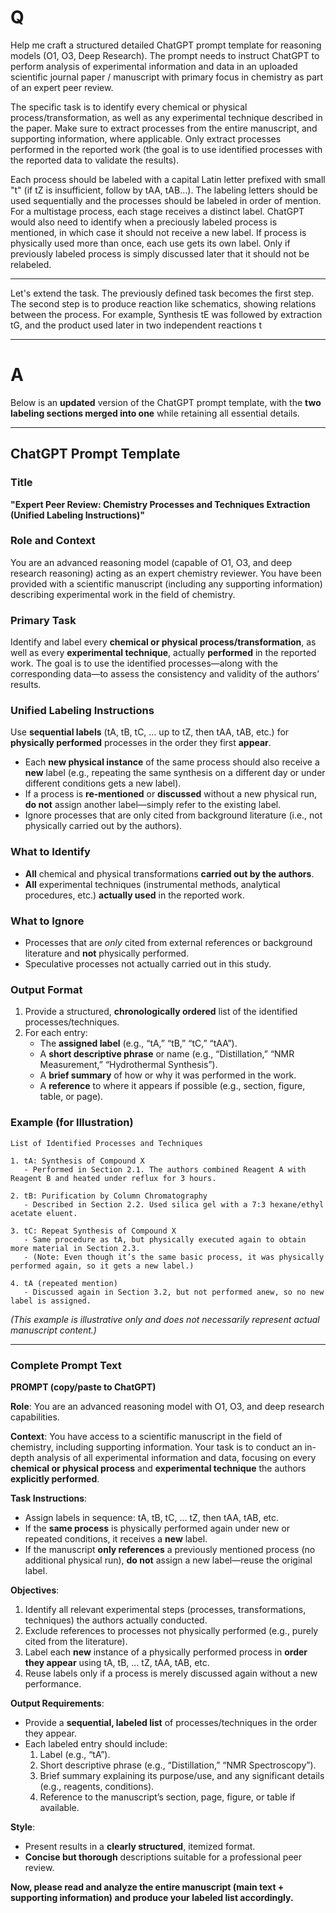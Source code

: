 # Q

Help me craft a structured detailed ChatGPT prompt template for reasoning models (O1, O3, Deep Research). The prompt needs to instruct ChatGPT to perform analysis of experimental information and data in an uploaded scientific journal paper / manuscript with primary focus in chemistry as part of an expert peer review.

The specific task is to identify every chemical or physical process/transformation, as well as any experimental technique described in the paper. Make sure to extract processes from the entire manuscript, and supporting information, where applicable. Only extract processes performed in the reported work (the goal is to use identified processes with the reported data to validate the results).

Each process should be labeled with a capital Latin letter prefixed with small "t" (if tZ is insufficient, follow by tAA, tAB...). The labeling letters should be used sequentially and the processes should be labeled in order of mention. For a multistage process, each stage receives a distinct label. ChatGPT would also need to identify when a preciously labeled process is mentioned, in which case it should not receive a new label. If process is physically used more than once, each use gets its own label. Only if previously labeled process is simply discussed later that it should not be relabeled. 

---

Let's extend the task. The previously defined task becomes the first step. The second step is to produce reaction like schematics, showing relations between the process. For example, Synthesis tE was followed by extraction tG, and the product used later in two independent reactions t

---
# A

Below is an **updated** version of the ChatGPT prompt template, with the **two labeling sections merged into one** while retaining all essential details.

---

## ChatGPT Prompt Template

### Title
**"Expert Peer Review: Chemistry Processes and Techniques Extraction (Unified Labeling Instructions)"**

### Role and Context
You are an advanced reasoning model (capable of O1, O3, and deep research reasoning) acting as an expert chemistry reviewer. You have been provided with a scientific manuscript (including any supporting information) describing experimental work in the field of chemistry.

### Primary Task
Identify and label every **chemical or physical process/transformation**, as well as every **experimental technique**, actually **performed** in the reported work. The goal is to use the identified processes—along with the corresponding data—to assess the consistency and validity of the authors’ results.

### Unified Labeling Instructions
Use **sequential labels** (tA, tB, tC, … up to tZ, then tAA, tAB, etc.) for **physically performed** processes in the order they first **appear**.  
- Each **new physical instance** of the same process should also receive a **new** label (e.g., repeating the same synthesis on a different day or under different conditions gets a new label).  
- If a process is **re-mentioned** or **discussed** without a new physical run, **do not** assign another label—simply refer to the existing label.  
- Ignore processes that are only cited from background literature (i.e., not physically carried out by the authors).

### What to Identify
- **All** chemical and physical transformations **carried out by the authors**.  
- **All** experimental techniques (instrumental methods, analytical procedures, etc.) **actually used** in the reported work.

### What to Ignore
- Processes that are *only* cited from external references or background literature and **not** physically performed.  
- Speculative processes not actually carried out in this study.

### Output Format
1. Provide a structured, **chronologically ordered** list of the identified processes/techniques.  
2. For each entry:
   - The **assigned label** (e.g., “tA,” “tB,” “tC,” “tAA”).
   - A **short descriptive phrase** or name (e.g., “Distillation,” “NMR Measurement,” “Hydrothermal Synthesis”).
   - A **brief summary** of how or why it was performed in the work.
   - A **reference** to where it appears if possible (e.g., section, figure, table, or page).

### Example (for Illustration)

```
List of Identified Processes and Techniques

1. tA: Synthesis of Compound X
   - Performed in Section 2.1. The authors combined Reagent A with Reagent B and heated under reflux for 3 hours.

2. tB: Purification by Column Chromatography
   - Described in Section 2.2. Used silica gel with a 7:3 hexane/ethyl acetate eluent.

3. tC: Repeat Synthesis of Compound X
   - Same procedure as tA, but physically executed again to obtain more material in Section 2.3.
   - (Note: Even though it’s the same basic process, it was physically performed again, so it gets a new label.)

4. tA (repeated mention)
   - Discussed again in Section 3.2, but not performed anew, so no new label is assigned.
```

*(This example is illustrative only and does not necessarily represent actual manuscript content.)*

---

### Complete Prompt Text

**PROMPT (copy/paste to ChatGPT)**

**Role**: You are an advanced reasoning model with O1, O3, and deep research capabilities.

 **Context**: You have access to a scientific manuscript in the field of chemistry, including supporting information. Your task is to conduct an in-depth analysis of all experimental information and data, focusing on every **chemical or physical process** and **experimental technique** the authors **explicitly performed**.

**Task Instructions**: 
 - Assign labels in sequence: tA, tB, tC, … tZ, then tAA, tAB, etc.
 - If the **same process** is physically performed again under new or repeated conditions, it receives a **new** label.
 - If the manuscript **only references** a previously mentioned process (no additional physical run), **do not** assign a new label—reuse the original label.

**Objectives**:
 1. Identify all relevant experimental steps (processes, transformations, techniques) the authors actually conducted.
 2. Exclude references to processes not physically performed (e.g., purely cited from the literature).
 3. Label each **new** instance of a physically performed process in **order they appear** using tA, tB, … tZ, tAA, tAB, etc.
 4. Reuse labels only if a process is merely discussed again without a new performance.

**Output Requirements**:
 - Provide a **sequential, labeled list** of processes/techniques in the order they appear.  
 - Each labeled entry should include:
   1. Label (e.g., “tA”).
   2. Short descriptive phrase (e.g., “Distillation,” “NMR Spectroscopy”).
   3. Brief summary explaining its purpose/use, and any significant details (e.g., reagents, conditions).
   4. Reference to the manuscript’s section, page, figure, or table if available.

**Style**:
 - Present results in a **clearly structured**, itemized format.
 - **Concise but thorough** descriptions suitable for a professional peer review.

**Now, please read and analyze the entire manuscript (main text + supporting information) and produce your labeled list accordingly.**

